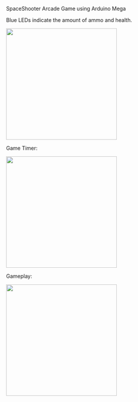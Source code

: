 SpaceShooter Arcade Game using Arduino Mega

Blue LEDs indicate the amount of ammo and health.
<p style="display: inline;">
<img src="https://github.com/user-attachments/assets/8e45e30a-8ba5-482d-80c0-669b1615cf68" width=300/>
</p>


Game Timer:
<p style="display: inline;">
<img src="https://github.com/user-attachments/assets/bf3a02cf-9f53-4094-9c57-85d8a66a2e8e" width=300/>
</p>


Gameplay:
<p style="display: inline;">
<img src="https://github.com/user-attachments/assets/493f2170-72d6-424d-87a6-16223bcaef28" width=300/>
</p>
